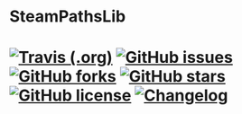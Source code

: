 # SteamPathsLib

# [![Travis (.org)](https://img.shields.io/travis/EpicMorg/SteamPathsLib?style=flat-square)](https://travis-ci.org/EpicMorg/SteamPathsLib) [![GitHub issues](https://img.shields.io/github/issues/EpicMorg/SteamPathsLib.svg?style=popout-square)](https://github.com/EpicMorg/SteamPathsLib/issues) [![GitHub forks](https://img.shields.io/github/forks/EpicMorg/SteamPathsLib.svg?style=popout-square)](https://github.com/EpicMorg/SteamPathsLib/network) [![GitHub stars](https://img.shields.io/github/stars/EpicMorg/SteamPathsLib.svg?style=popout-square)](https://github.com/EpicMorg/SteamPathsLib/stargazers) [![GitHub license](https://img.shields.io/github/license/EpicMorg/SteamPathsLib.svg?style=popout-square)](LICENSE.md) [![Changelog](https://img.shields.io/badge/Changelog-yellow.svg?style=popout-square)](CHANGELOG.md) 
